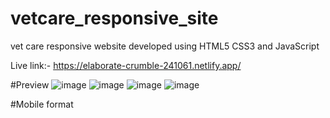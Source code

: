 ﻿# vetcare_responsive_site
 
 vet care responsive website developed using HTML5 CSS3 and JavaScript

Live link:- https://elaborate-crumble-241061.netlify.app/

#Preview
![image](https://github.com/FL45H404/vetcare_responsive_site/assets/70277710/42a3be72-4191-4b4d-a33a-d70c96a28341)
![image](https://github.com/FL45H404/vetcare_responsive_site/assets/70277710/9061c045-88ac-43df-b81f-159e31d6fa5d)
![image](https://github.com/FL45H404/vetcare_responsive_site/assets/70277710/f35d3220-2af2-4e0b-bf45-19a502058400)
![image](https://github.com/FL45H404/vetcare_responsive_site/assets/70277710/d709adb9-e261-4e44-bab1-ee7948c85378)

#Mobile format
